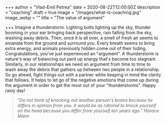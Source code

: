 +++
author = "Vlad-Emil Petrea"
date = 2020-08-22T12:00:00Z
description = "coaching"
draft = true
image = "/images/what-is-coaching.jpg"
image_webp = ""
title = "The value of argument"

+++
Imagine a thunderstorm. Lighting bolts lighting up the sky, thunder booming in your ear bringing back perspective, rain falling from the sky, washing away debris. Then, once it is all over, a smell of fresh air seems to emanate from the ground and surround you. Every breath seems to bring extra energy, and animals previously hidden come out of their hiding. Congratulations, you've just experienced an "argument". A thunderstorm is nature's way of balancing out pent up energy that's become too stagnant. Similarly, in our relationships we need an argument from time to time to wash away the debris that gathers up between two people in a relationship. So go ahead, fight things out with a partner while keeping in mind the clarity that follows. It helps to let go of the negative emotions that come up during the argument in order to get the most out of your "thunderstorms". Happy rainy day!

> _"_Do not think of knocking out another person's brains because he differs in opinion from you. It would be as rational to knock yourself on the head because you differ from yourself ten years ago._" Horace Mann_